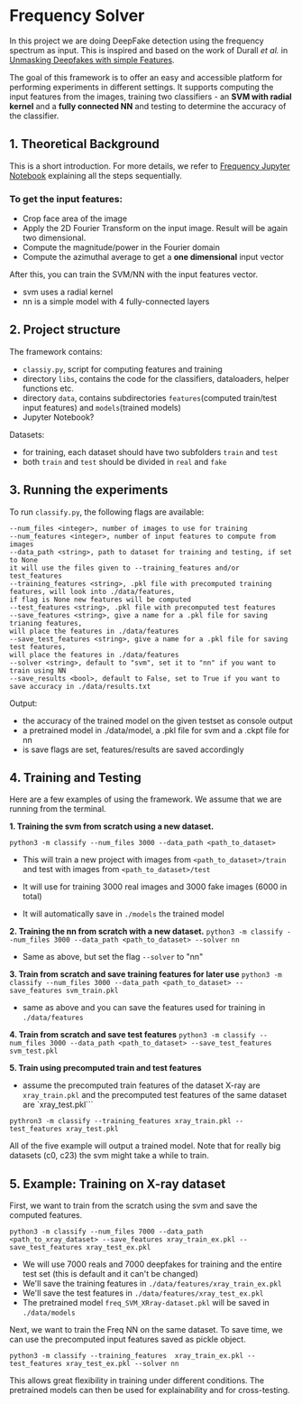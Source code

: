 # Frequency Solver
In this project we are doing DeepFake detection using the frequency spectrum as input. 
This is inspired and based on the work of Durall *et al.*  in [Unmasking Deepfakes with simple Features](https://github.com/cc-hpc-itwm/DeepFakeDetection). 

The goal of this framework is to offer an easy and accessible platform for performing experiments in different settings.
It supports computing the input features from the images, training two classifiers - an **SVM with radial kernel** and a **fully connected NN** and testing to determine the accuracy of the classifier. 

## 1. Theoretical Background
This is a short introduction. For more details, we refer to [Frequency Jupyter Notebook]() explaining all the steps sequentially. 

### To get the input features:
- Crop face area of the image
- Apply the 2D Fourier Transform on the input image. Result will be again two dimensional.
- Compute the magnitude/power in the Fourier domain
- Compute the azimuthal average to get a **one dimensional** input vector 


After this, you can train the SVM/NN with the input features vector. 
- svm uses a radial kernel
- nn is a simple model with 4 fully-connected layers
## 2. Project structure

The framework contains:
- `classiy.py`, script for computing features and training
- directory `libs`, contains the code for the classifiers, dataloaders, helper functions etc.
- directory `data`, contains subdirectories `features`(computed train/test input features) and `models`(trained models)
- Jupyter Notebook?

Datasets:
- for training, each dataset should have two subfolders `train` and `test`
- both `train` and `test` should be divided in `real` and `fake` 

## 3. Running the experiments 

To run `classify.py`, the following flags are available:
```shell
--num_files <integer>, number of images to use for training 
--num_features <integer>, number of input features to compute from images
--data_path <string>, path to dataset for training and testing, if set to None 
it will use the files given to --training_features and/or test_features
--training_features <string>, .pkl file with precomputed training features, will look into ./data/features, 
if flag is None new features will be computed 
--test_features <string>, .pkl file with precomputed test features
--save_features <string>, give a name for a .pkl file for saving trianing features,
will place the features in ./data/features
--save_test_features <string>, give a name for a .pkl file for saving test features,
will place the features in ./data/features
--solver <string>, default to "svm", set it to "nn" if you want to train using NN
--save_results <bool>, default to False, set to True if you want to save accuracy in ./data/results.txt
```

Output:
- the accuracy of the trained model on the given testset as console output
- a pretrained model in ./data/model, a .pkl file for svm and a .ckpt file for nn
- is save flags are set, features/results are saved accordingly 

## 4. Training and Testing

Here are a few examples of using the framework. We assume that we are running from the terminal. 

**1. Training the svm from scratch using a new dataset.**

`python3 -m classify --num_files 3000 --data_path <path_to_dataset>`
   - This will train a new project with images from `<path_to_dataset>/train` and test with images 
from `<path_to_dataset>/test` 
     
- It will use for training 3000 real images and 3000 fake images (6000 in total)
- It will automatically save in `./models` the trained model 

**2. Training the nn from scratch with a new dataset.** 
`python3 -m classify --num_files 3000 --data_path <path_to_dataset> --solver nn`
   
- Same as above, but set the flag `--solver` to "nn"

**3. Train from scratch and save training features for later use** 
`python3 -m classify --num_files 3000 --data_path <path_to_dataset> --save_features svm_train.pkl`
   
- same as above and you can save the features used for training in `./data/features`

**4. Train from scratch and save test features**
`python3 -m classify --num_files 3000 --data_path <path_to_dataset> --save_test_features svm_test.pkl`

**5. Train using precomputed train and test features** 
- assume the precomputed train features of the dataset X-ray are `xray_train.pkl` and the 
precomputed test features of the same dataset are `xray_test.pkl```

`pythron3 -m classify --training_features xray_train.pkl --test_features xray_test.pkl`


All of the five example will output a trained model. Note that for really big datasets (c0, c23) the svm might take a while to train. 


## 5. Example: Training on X-ray dataset 

First, we want to train from the scratch using the svm and save the computed features. 

`python3 -m classify --num_files 7000 --data_path <path_to_xray_dataset> --save_features xray_train_ex.pkl --save_test_features xray_test_ex.pkl`

- We will use 7000 reals and 7000 deepfakes for training and the entire test set (this is default and it can't be changed)
- We'll save the training features in `./data/features/xray_train_ex.pkl`
- We'll save the test features in `./data/features/xray_test_ex.pkl`
- The pretrained model `freq_SVM_XRray-dataset.pkl` will be saved in `./data/models`

Next, we want to train the Freq NN on the same dataset. To save time, we can use the precomputed input features saved as pickle object.

`python3 -m classify --training_features  xray_train_ex.pkl --test_features xray_test_ex.pkl --solver nn`

This allows great flexibility in training under different conditions. 
The pretrained models can then be used for explainability and for cross-testing. 






